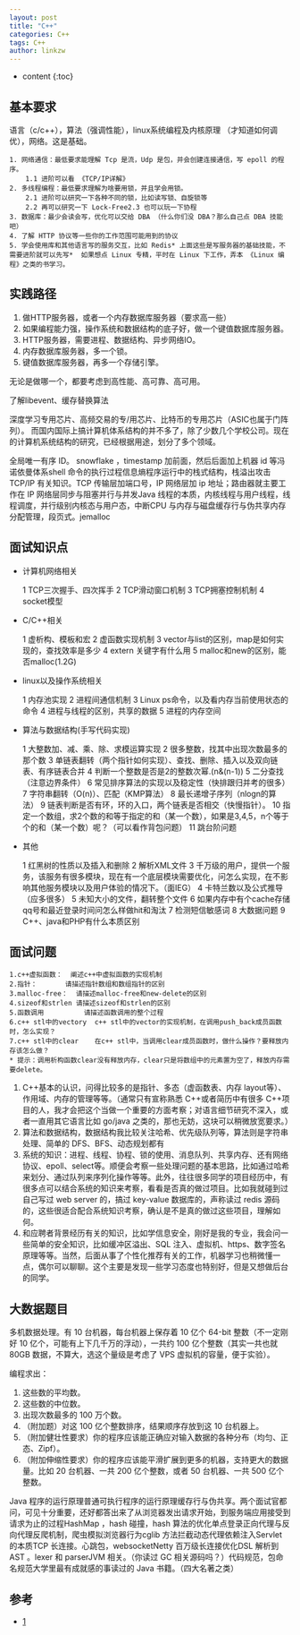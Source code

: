 ```yaml
---
layout: post
title: "C++"
categories: C++
tags: C++
author: linkzw
---
```


* content
{:toc}


## 基本要求

语言（c/c++），算法（强调性能），linux系统编程及内核原理 （才知道如何调优），网络。这是基础。

	1. 网络通信：最低要求能理解 Tcp 是流，Udp 是包，并会创建连接通信，写 epoll 的程序。
		1.1 进阶可以看 《TCP/IP详解》
	2. 多线程编程：最低要求理解为啥要用锁，并且学会用锁。
		2.1 进阶可以研究一下各种不同的锁，比如读写锁、自旋锁等
		2.2 再可以研究一下 Lock-Free2.3 也可以玩一下协程
	3. 数据库：最少会读会写，优化可以交给 DBA （什么你们没 DBA？那么自己点 DBA 技能吧）
	4. 了解 HTTP 协议等一些你的工作范围可能用到的协议
	5. 学会使用库和其他语言写的服务交互，比如 Redis* 上面这些是写服务器的基础技能，不需要进阶就可以先写*  如果想点 Linux 专精，平时在 Linux 下工作，弄本 《Linux 编程》之类的书学习。


## 实践路径

1. 做HTTP服务器，或者一个内存数据库服务器（要求高一些）
2. 如果编程能力强，操作系统和数据结构的底子好，做一个键值数据库服务器。
3. HTTP服务器，需要进程、数据结构、异步网络IO。
4. 内存数据库服务器，多一个锁。
5. 键值数据库服务器，再多一个存储引擎。

无论是做哪一个，都要考虑到高性能、高可靠、高可用。

了解libevent、缓存替换算法


深度学习专用芯片、高频交易的专/用芯片、比特币的专用芯片（ASIC也属于门阵列）。
而国内国际上搞计算机体系结构的并不多了，除了少数几个学校公司。现在的计算机系统结构的研究，已经根据用途，划分了多个领域。


全局唯一有序 ID。 snowflake ，timestamp 加前面，然后后面加上机器 id 等冯诺依曼体系shell 命令的执行过程信息熵程序运行中的栈式结构，栈溢出攻击TCP/IP 有关知识。TCP 传输层加端口号，IP 网络层加 ip 地址；路由器就主要工作在 IP 网络层同步与阻塞并行与并发Java 线程的本质，内核线程与用户线程，线程调度，并行级别内核态与用户态，中断CPU 与内存与磁盘缓存行与伪共享内存分配管理，段页式。jemalloc


## 面试知识点

* 计算机网络相关 

	1 TCP三次握手、四次挥手
	2 TCP滑动窗口机制
	3 TCP拥塞控制机制
	4 socket模型

* C/C++相关 

	1 虚析构、模板和宏
	2 虚函数实现机制
	3 vector与list的区别，map是如何实现的，查找效率是多少
	4 extern 关键字有什么用
	5 malloc和new的区别，能否malloc(1.2G)

* linux以及操作系统相关 

	1 内存池实现
	2 进程间通信机制
	3 Linux ps命令，以及看内存当前使用状态的命令
	4 进程与线程的区别，共享的数据
	5 进程的内存空间

* 算法与数据结构(手写代码实现)

	1 大整数加、减、乘、除、求模运算实现
	2 很多整数，找其中出现次数最多的那个数
	3 单链表翻转（两个指针如何实现）、查找、删除、插入以及双向链表、有序链表合并
	4 判断一个整数是否是2的整数次幂.(n&(n-1))
	5 二分查找（注意边界条件）
	6 常见排序算法的实现以及稳定性（快排跟归并考的很多）
	7 字符串翻转（O(n)）、匹配（KMP算法）
	8 最长递增子序列（nlogn的算法）
	9 链表判断是否有环，环的入口，两个链表是否相交（快慢指针）。
	10 指定一个数组，求2个数的和等于指定的和（某一个数），如果是3,4,5，n个等于个的和（某一个数）呢？（可以看作背包问题）
	11 跳台阶问题

* 其他 

	1 红黑树的性质以及插入和删除
	2 解析XML文件
	3 千万级的用户，提供一个服务，该服务有很多模块，现在有一个底层模块需要优化，问怎么实现，在不影响其他服务模块以及用户体验的情况下。（面IEG）
	4 卡特兰数以及公式推导（应多很多）
	5 未知大小的文件，翻转整个文件
	6 如果内存中有个cache存储qq号和最近登录时间问怎么样做hit和淘汰
	7 检测短信敏感词
	8 大数据问题
	9 C++、java和PHP有什么本质区别


## 面试问题

	1.c++虚拟函数：	阐述c++中虚拟函数的实现机制
	2.指针：	 	请描述指针数组和数组指针的区别
	3.malloc-free：	请描述malloc-free和new-delete的区别
	4.sizeof和strlen 请描述sizeof和strlen的区别
	5.函数调用 			请描述函数调用的整个过程
	6.c++ stl中的vectory  c++ stl中的vector的实现机制，在调用push_back成员函数时，怎么实现？
	7.c++ stl中的clear  	在c++ stl中，当调用clear成员函数时，做什么操作？要释放内存该怎么做？
	* 提示：调用析构函数clear没有释放内存，clear只是将数组中的元素置为空了，释放内存需要delete。


1. C++基本的认识，问得比较多的是指针、多态（虚函数表、内存 layout等）、作用域、内存的管理等等。（通常只有宣称熟悉 C++或者简历中有很多 C++项目的人，我才会把这个当做一个重要的方面考察；对语言细节研究不深入，或者一直用其它语言比如 go/java 之类的，那也无妨，这块可以稍微放宽要求。）
2. 算法和数据结构，数据结构我比较关注哈希、优先级队列等，算法则是字符串处理、简单的 DFS、BFS、动态规划都有
3. 系统的知识：进程、线程、协程、锁的使用、消息队列、共享内存、还有网络协议、epoll、select等。顺便会考察一些处理问题的基本思路，比如通过哈希来划分、通过队列来序列化操作等等。此外，往往很多同学的项目经历中，有很多点可以结合系统的知识来考察，看看是否真的做过项目。比如我就碰到过自己写过 web server 的，搞过 key-value 数据库的，声称读过 redis 源码的，这些很适合配合系统知识考察，确认是不是真的做过这些项目，理解如何。
4. 和应聘者背景经历有关的知识，比如学信息安全，刚好是我的专业，我会问一些简单的安全知识，比如缓冲区溢出、SQL 注入、虚拟机、https、数字签名原理等等。当然，后面从事了个性化推荐有关的工作，机器学习也稍微懂一点，偶尔可以聊聊。这个主要是发现一些学习态度也特别好，但是又想做后台的同学。


## 大数据题目

多机数据处理。有 10 台机器，每台机器上保存着 10 亿个 64-bit 整数（不一定刚好 10 亿个，可能有上下几千万的浮动），一共约 100 亿个整数（其实一共也就 80GB 数据，不算大，选这个量级是考虑了 VPS 虚拟机的容量，便于实验）。

编程求出：
1. 这些数的平均数。
2. 这些数的中位数。
3. 出现次数最多的 100 万个数。
4. （附加题）对这 100 亿个整数排序，结果顺序存放到这 10 台机器上。
5. （附加健壮性要求）你的程序应该能正确应对输入数据的各种分布（均匀、正态、Zipf）。
6. （附加伸缩性要求）你的程序应该能平滑扩展到更多的机器，支持更大的数据量。比如 20 台机器、一共 200 亿个整数，或者 50 台机器、一共 500 亿个整数。


Java 程序的运行原理普通可执行程序的运行原理缓存行与伪共享。两个面试官都问，可见十分重要，还好都答出来了从浏览器发出请求开始，到服务端应用接受到请求为止的过程HashMap ，hash 碰撞，hash 算法的优化单点登录正向代理与反向代理反爬机制，爬虫模拟浏览器行为cglib 方法拦截动态代理依赖注入Servlet 的本质TCP 长连接。心跳包，websocketNetty 百万级长连接优化DSL 解析到 AST 。lexer 和 parserJVM 相关。（你读过 GC 相关源码吗？）代码规范，包命名规范大学里最有成就感的事读过的 Java 书籍。（四大名著之类）




## 参考

- [1](https://www.nowcoder.com/ta/coding-interviews)